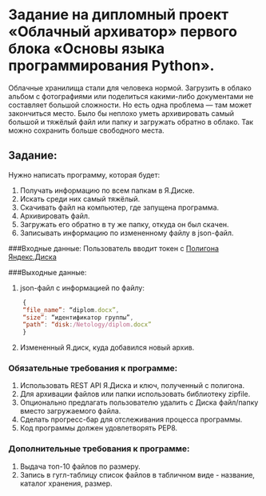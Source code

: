 # Задание на дипломный проект «Облачный архиватор» первого блока «Основы языка программирования Python».

Облачные хранилища стали для человека нормой. Загрузить в облако альбом с фотографиями или поделиться какими-либо документами не составляет большой сложности. Но есть одна проблема — там может закончиться место. Было бы неплохо уметь архивировать самый большой и тяжёлый файл или папку и загружать обратно в облако. Так можно сохранить больше свободного места.

## Задание:
Нужно написать программу, которая будет:
1. Получать информацию по всем папкам в Я.Диске.
2. Искать среди них самый тяжёлый.
3. Скачивать файл на компьютер, где запущена программа.
4. Архивировать файл.
5. Загружать его обратно в ту же папку, откуда он был скачен.
6. Записывать информацию по измененному файлу в json-файл.

###Входные данные:
Пользователь вводит токен с [Полигона Яндекс.Диска](https://yandex.ru/dev/disk/poligon/)

###Выходные данные:
1. json-файл с информацией по файлу:
```javascript
    {
    “file_name”: “diplom.docx”,
    “size”: “идентификатор группы”,
    “path”: “disk:/Netology/diplom.docx”
    }
```
2. Измененный Я.диск, куда добавился новый архив.


### Обязательные требования к программе:
1. Использовать REST API Я.Диска и ключ, полученный с полигона.
2. Для архивации файлов или папки использовать библиотеку zipfile.
3. Опционально предлагать пользователю удалить с Диска файл/папку вместо загружаемого файла.
4. Сделать прогресс-бар для отслеживания процесса программы.
5. Код программы должен удовлетворять PEP8.

### Дополнительные требования к программе:
1. Выдача топ-10 файлов по размеру.
2. Запись в гугл-таблицу список файлов в табличном виде - название, каталог хранения, размер.
